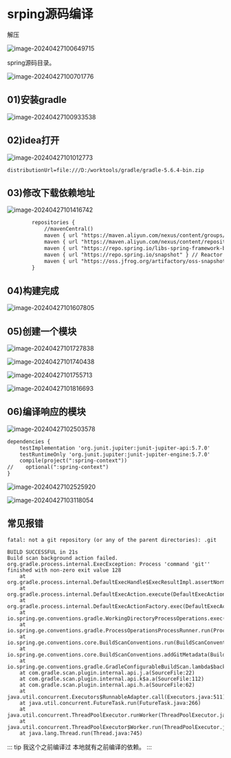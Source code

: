 # srping源码编译

解压

![image-20240427100649715](02srping源码编译.assets/image-20240427100649715.png)



spring源码目录。



![image-20240427100701776](02srping源码编译.assets/image-20240427100701776.png)

## 01)安装gradle





![image-20240427100933538](02srping源码编译.assets/image-20240427100933538.png)





## 02)idea打开





![image-20240427101012773](02srping源码编译.assets/image-20240427101012773.png)







```
distributionUrl=file:///D:/worktools/gradle/gradle-5.6.4-bin.zip
```











## 03)修改下载依赖地址

![image-20240427101416742](02srping源码编译.assets/image-20240427101416742.png)



```xml
		repositories {
			//mavenCentral()
			maven { url "https://maven.aliyun.com/nexus/content/groups/public/"}
			maven { url "https://maven.aliyun.com/nexus/content/repositories/jcenter"}
			maven { url "https://repo.spring.io/libs-spring-framework-build" }
			maven { url "https://repo.spring.io/snapshot" } // Reactor
			maven { url "https://oss.jfrog.org/artifactory/oss-snapshot-local" }
		}
```







## 04)构建完成

![image-20240427101607805](02srping源码编译.assets/image-20240427101607805.png)





## 05)创建一个模块

![image-20240427101727838](02srping源码编译.assets/image-20240427101727838.png)







![image-20240427101740438](02srping源码编译.assets/image-20240427101740438.png)







![image-20240427101755713](02srping源码编译.assets/image-20240427101755713.png)









![image-20240427101816693](02srping源码编译.assets/image-20240427101816693.png)







## 06)编译响应的模块

![image-20240427102503578](02srping源码编译.assets/image-20240427102503578.png)

```xml
dependencies {
    testImplementation 'org.junit.jupiter:junit-jupiter-api:5.7.0'
    testRuntimeOnly 'org.junit.jupiter:junit-jupiter-engine:5.7.0'
    compile(project(":spring-context"))
//    optional(":spring-context")
}
```

![image-20240427102525920](02srping源码编译.assets/image-20240427102525920.png)







![image-20240427103118054](02srping源码编译.assets/image-20240427103118054.png)



## 常见报错

```
fatal: not a git repository (or any of the parent directories): .git

BUILD SUCCESSFUL in 21s
Build scan background action failed.
org.gradle.process.internal.ExecException: Process 'command 'git'' finished with non-zero exit value 128
	at org.gradle.process.internal.DefaultExecHandle$ExecResultImpl.assertNormalExitValue(DefaultExecHandle.java:409)
	at org.gradle.process.internal.DefaultExecAction.execute(DefaultExecAction.java:38)
	at org.gradle.process.internal.DefaultExecActionFactory.exec(DefaultExecActionFactory.java:145)
	at io.spring.ge.conventions.gradle.WorkingDirectoryProcessOperations.exec(WorkingDirectoryProcessOperations.java:45)
	at io.spring.ge.conventions.gradle.ProcessOperationsProcessRunner.run(ProcessOperationsProcessRunner.java:41)
	at io.spring.ge.conventions.core.BuildScanConventions.run(BuildScanConventions.java:166)
	at io.spring.ge.conventions.core.BuildScanConventions.addGitMetadata(BuildScanConventions.java:113)
	at io.spring.ge.conventions.gradle.GradleConfigurableBuildScan.lambda$background$0(GradleConfigurableBuildScan.java:104)
	at com.gradle.scan.plugin.internal.api.j.a(SourceFile:22)
	at com.gradle.scan.plugin.internal.api.k$a.a(SourceFile:112)
	at com.gradle.scan.plugin.internal.api.h.a(SourceFile:62)
	at java.util.concurrent.Executors$RunnableAdapter.call(Executors.java:511)
	at java.util.concurrent.FutureTask.run(FutureTask.java:266)
	at java.util.concurrent.ThreadPoolExecutor.runWorker(ThreadPoolExecutor.java:1142)
	at java.util.concurrent.ThreadPoolExecutor$Worker.run(ThreadPoolExecutor.java:617)
	at java.lang.Thread.run(Thread.java:745)
```



::: tip 我这个之前编译过
本地就有之前编译的依赖。
:::














